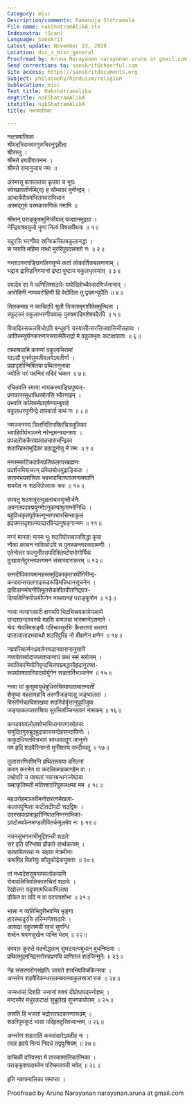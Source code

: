 ```yaml
---
Category: misc
Description/comments: Ramanuja Stotramala
File name: nakShatramAlikA.itx
Indexextra: (Scan)
Language: Sanskrit
Latest update: November 23, 2019
Location: doc_z_misc_general
Proofread by: Aruna Narayanan narayanan.aruna at gmail.com
Send corrections to: sanskrit@cheerful.com
Site access: https://sanskritdocuments.org
Subject: philosophy/hinduism/religion
Sublocation: misc
Text title: Nakshatramalika
engtitle: nakShatramAlikA
itxtitle: nakShatramAlikA
title: नक्षत्रमालिका

---
```

  
 नक्षत्रमालिका   
श्रीमदभिरामवरगुरुभिरनुगृहीता  
श्रीरस्तु ।  
श्रीमते हयग्रीवायनमः ।  
श्रीमते रामानुजाय नमः ॥  
  
अस्मासु वत्सलतया कृपया च भूयः  
     स्वेच्छावतीर्णमि(व) ह सौम्यवरं मुनीन्द्रम् ।  
आचार्यपौत्रमभिरामवराभिधानं  
     अस्मद्गुरुं परमकारुणिकं नमामि ॥  
  
श्रीमान् पराङ्कुशमुनिर्जीयात् यज्ज्ञानमुद्रया ।  
नेन्द्रियाश्वयुजो नॄणां नित्यं विषयवीथयः ॥ १॥  
  
यदुरसि भरणीया स्रग्विकसितवकुलानद्धा ।  
स जयति महिमा नाथो मुररिपुपदसक्तो नः ॥ २॥  
  
नन्ताऽनन्ताङ्घ्रिनलिनयुग्मे कर्ता लोकार्तिकबलनानाम् ।  
भद्राय द्राविडनिगमानां द्रष्टा पुष्टाय वकुलभृत्स्यात् ॥ ३॥  
  
स्यादेव सा मे फणितिश्शठारेः ययोदितोच्चैस्सरणिर्जनानाम् ।  
आरोहिणी नाप्यवरोहिणी हि वेदोदिता तु द्वयमभ्युपैति ॥ ४॥  
  
तिलकमाह न काचिदपि श्रुतौ त्रिजतामृगशीर्षसमुत्थिता ।  
स्फुटतरं वकुलाभरणीयवाक् पुरुषमादिमशेषपदैरपि ॥ ५॥  
  
पित्रादिस्सकलविधोऽपि बन्धुवर्गः यस्यासीत्सरसिजवासिनीसहायः ।  
आविस्स्युर्घनकरुणारसावसेकैरार्द्रा मे वकुलभृतः कटाक्षपाताः ॥ ६॥  
  
तामाश्रयामि करुणां वकुलाभिरामां  
     याऽसौ पुनर्वसुमतीवलयेऽवतीर्णा ।  
प्रज्ञादृशोन्मिषितया प्रथितानुभावा  
     ज्योतिः परं यदनिदं तदिदं चकार ॥ ७॥  
  
रचितवति रमाया नायकस्याङ्घ्रिपुष्यत्-  
     प्रणयरससुधाब्धिस्रोतसि स्वैरगाहम् ।  
प्रभवति कलिघर्मप्रावृषेण्याम्बुवाहे  
     वकुलधरमुनीन्द्रे तापवार्ता कथं नः ॥ ८॥  
  
नमज्जनस्य चित्तभित्तिभक्तिचित्रतूलिका  
     भवाहिवीर्यभञ्जने नरेन्द्रमन्त्रयन्त्रणा ।  
प्रपन्नलोककैरवप्रसन्नचारुचन्द्रिका  
     शठारिहस्तमुद्रिका हठाद्धुनोतु मे तमः ॥ ९॥  
  
मनस्स्फटिकदर्पणप्रतिफलत्परब्रह्मणः  
     प्रदर्शनमिवाचरन् प्रथितबोधमुद्राङ्कितः ।  
सतामभयशंसिता भवभयाभितप्तात्मनामघानि  
     शमयेत नः शठरिपोरवामः करः ॥ १०॥  
  
रमयतु शठशत्रुरत्युन्नताचारयुक्तैर्जनैः  
     अवनतपदपद्मयुग्मोऽनुकम्पामृताम्भोनिधिः ।  
बहुविधकृतपूर्वफल्गुन्यगाचारचिन्ताकुलं  
     हृदयमसदृशात्मपादारविन्दानुषङ्गान्मम ॥ ११॥  
  
मग्नं मानस! मास्म भूः शठरिपोरव्याजसिद्धा कृपा  
     नौका काचन नाविकोऽपि स पुनस्सन्तारकग्रामणीः ।  
एतेनोत्तर फल्गुनीरसपरिक्लिष्टोपभोगोर्मिकं  
     दुःखावर्तदुरन्तपारगमनं संसारवाराकरम् ॥ १२॥  
  
रत्नदीपिकायमानहस्तमुद्रिकाकृतत्रयीगिरीन्द्र-  
     कन्दरान्तरालगाढरूढरूढिमन्निधानसूचनेन ।  
द्राविडागमोपगीतिमूलसेकशीतवीतनिद्रपत्र-  
     दिव्यतिन्त्रिणीसमीपगेन नाथवानहं पराङ्कुशेन ॥ १३॥  
  
नत्या नत्यागकारी क्षणमपि चिदचित्त्रयकामेयकामे  
     छन्दश्छन्दस्वरूपे महसि कमलया भासमानेऽसमाने ।  
श्रेयः श्रेयस्विसङ्घैः परिचयसुरभिः कैसराणां सराणां  
     पातात्पाताद्भवाब्धौ शठरिपुरिह नो वीक्षणेन क्षणेन ॥ १४॥  
  
नप्रपत्तिवर्त्मनःप्रवर्तनापदानवासनानुसारि  
     नव्यपेतसर्वदाजलाशयान्वयं कथं समं सरोजम् ।  
स्वातिकामियोगिवृन्दचित्तपद्मबद्धसौहृदानुरक्त-  
     रूपयोश्शठारिपादयोर्युगेन सन्नतार्तिभञ्जनेन ॥ १५॥  
  
नत्वा यां कुसुमायुधेषुधिरुचिव्याघातमातन्वतीं  
     शेमुष्या महतामहायि तरुणीजङ्घासु जङ्घालता ।  
विस्तीर्णच्छविशाखया शठरिपोर्वृत्तानुपूर्वीजुषा  
     जङ्घाकल्पतरुश्रिया सुरभितञ्चिन्तावनं मामकम् ॥ १६॥  
  
कनदवयवलोलशोभाभिधानापगास्रोतसः  
     समुदितगुरुबुद्बुदाकारसन्देहसन्दायिनोः ।  
ककुदधिगतमित्रभावं स्वभावाद्युगं जानुनोः  
     मम हृदि शठवैरिनाम्नो मुनीशस्य सन्दीव्यतु ॥ १७॥  
  
तुलासरणिसीमनि प्रथितरूपया हस्तिनां  
     करण करभेण वा कदलिकाप्रकाण्डेन वा ।  
तथोपरि च पश्यतां नयनबन्धनज्येष्ठया  
     चमत्कृतिमती मतिश्शठरिपूरुलक्ष्म्या मम ॥ १८॥  
  
महःप्ररोहमञ्जरीमनोज्ञरत्नमेखला-  
     कलापपुष्पिता कटीतटीपटी शठद्विषः ।  
उरस्स्रवत्प्रभाझरीनिपातनिम्ननाभिका-  
     ऽवटोत्थफेनमण्डलीवितर्कमूलमेव नः ॥ १९॥  
  
नयनसुभगनाभीमुद्दिशन्ती शठारेः  
     सर इति परिभाषा ढौकते सार्थकत्वम् ।  
सततमितरथा नः संहता नेत्रमीनाः  
     कथमिह विहरेयुः कौतुकोद्रेकयुक्ताः ॥ २०॥  
  
तां मध्यदेशसुषमामवलोकयामि  
     रोमावलित्रिवलिकारुचिरां शठारेः ।  
रेखोत्तरा यदुपमामधिकाभिलाषा  
     ढौकेत वा यदि न वा वटपत्रशोभा ॥ २१॥  
  
भासा न व्यतिभिदुरीभवन्ति भृङ्गा  
     हारस्थादुरसि हरिन्मणेश्शठारेः ।  
आरूढा वकुलमयीं स्रजं सुगन्धिं  
     शब्देन श्रवणसुखेन यान्ति भेदम् ॥ २२॥  
  
दमवतः कुरुते मदनोद्धतान् सुघटयत्यबुधान् बुधनिष्ठया ।  
प्रथितमुद्रमनिद्रसरोरुहप्रणयि पाणितलं शठजिन्मुनेः ॥ २३॥  
  
नेह संसरणरोगसंहृतिः जायते शतभिषक्चिकित्सया ।  
अन्तरेण शठवैरिकन्धरालम्बमानवकुलस्रजां रजः ॥ २४॥  
  
जन्मध्वंसं दिशति जनानां वक्त्रं दीप्रोष्ठपदमनोज्ञम् ।  
मन्दस्मेरं मधुरकटाक्षं सुभ्रूलेखं सुभगकपोलम् ॥ २५॥  
  
लसति हि भजतां भद्रोत्तरपदकरणारूढम् ।  
शठरिपुमकुटं भासा परिहृतदुरितध्वान्तम् ॥ २६॥  
  
अन्तरेण शठारातिं कस्संसारेऽवतीह नः ।  
तदहं हृदये नित्यं निदधे तद्वपुःश्रियम् ॥ २७॥  
  
वाचिकी वरिवस्या मे तारकामालिकात्मिका ।  
पराङ्कुशपदाब्जेन परिष्कारवती भवेत् ॥ २८॥  
  
इति नक्षत्रमालिका समाप्ता ।  
  
  
Proofread by Aruna Narayanan narayanan.aruna at gmail.com   
  
